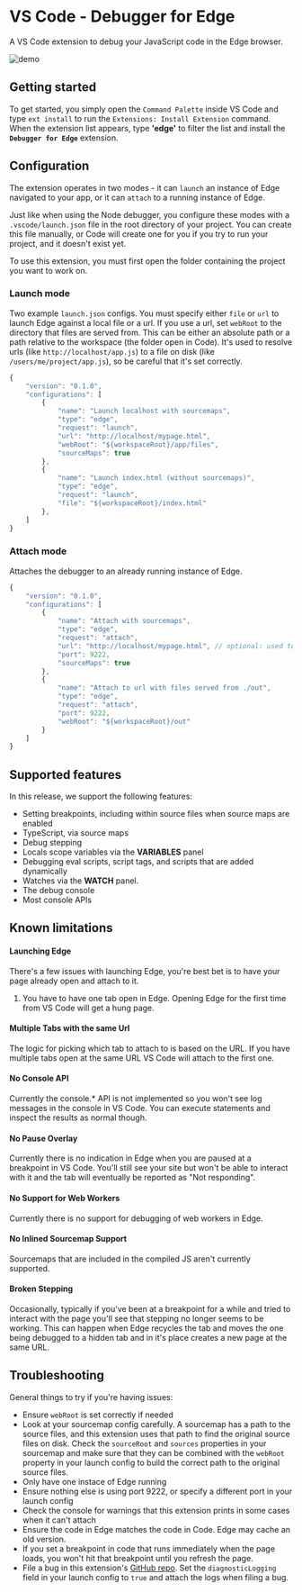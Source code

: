 # VS Code - Debugger for Edge

A VS Code extension to debug your JavaScript code in the Edge browser.

![demo](https://cdn.rawgit.com/microsoft/vscode-edge-debug/master/.demo.gif)

## Getting started

To get started, you simply open the `Command Palette` inside VS Code and type `ext install` to run the `Extensions: Install Extension` command.  When the extension list appears, type **'edge'** to filter the list and install the **`Debugger for Edge`** extension.  

## Configuration
The extension operates in two modes - it can `launch` an instance of Edge navigated to your app, or it can `attach` to a running instance of Edge. 

Just like when using the Node debugger, you configure these modes with a `.vscode/launch.json` file in the root directory of your project. You can create this file manually, or Code will create one for you if you try to run your project, and it doesn't exist yet.

To use this extension, you must first open the folder containing the project you want to work on.

### Launch mode
Two example `launch.json` configs. You must specify either `file` or `url` to launch Edge against a local file or a url. If you use a url, set `webRoot` to the directory that files are served from. This can be either an absolute path or a path relative to the workspace (the folder open in Code). It's used to resolve urls (like `http://localhost/app.js`) to a file on disk (like `/users/me/project/app.js`), so be careful that it's set correctly.

```javascript
{
    "version": "0.1.0",
    "configurations": [
        {
            "name": "Launch localhost with sourcemaps",
            "type": "edge",
            "request": "launch",
            "url": "http://localhost/mypage.html",
            "webRoot": "${workspaceRoot}/app/files",
            "sourceMaps": true
        },
        {
            "name": "Launch index.html (without sourcemaps)",
            "type": "edge",
            "request": "launch",
            "file": "${workspaceRoot}/index.html"
        },
    ]
}
````
### Attach mode
Attaches the debugger to an already running instance of Edge.

```javascript
{
    "version": "0.1.0",
    "configurations": [
        {
            "name": "Attach with sourcemaps",
            "type": "edge",
            "request": "attach",
            "url": "http://localhost/mypage.html", // optional: used to find the right tab running in Edge
            "port": 9222,
            "sourceMaps": true
        },
        {
            "name": "Attach to url with files served from ./out",
            "type": "edge",
            "request": "attach",
            "port": 9222,
            "webRoot": "${workspaceRoot}/out"
        }
    ]
}
```

## Supported features

In this release, we support the following features:

- Setting breakpoints, including within source files when source maps are enabled
- TypeScript, via source maps
- Debug stepping
- Locals scope variables via the **VARIABLES** panel 
- Debugging eval scripts, script tags, and scripts that are added dynamically
- Watches via the **WATCH** panel.
- The debug console
- Most console APIs

## Known limitations

#### Launching Edge

There's a few issues with launching Edge, you're best bet is to have your page already open and attach to it.

1. You have to have one tab open in Edge. Opening Edge for the first time from VS Code will get a hung page.

#### Multiple Tabs with the same Url
The logic for picking which tab to attach to is based on the URL. If you have multiple tabs open at the same URL VS Code will attach to the first one.

#### No Console API
Currently the console.* API is not implemented so you won't see log messages in the console in VS Code. You can execute statements and inspect the results as normal though.

#### No Pause Overlay
Currently there is no indication in Edge when you are paused at a breakpoint in VS Code. You'll still see your site but won't be able to interact with it and the tab will eventually be reported as "Not responding".

#### No Support for Web Workers
Currently there is no support for debugging of web workers in Edge.

#### No Inlined Sourcemap Support
Sourcemaps that are included in the compiled JS aren't currently supported.

#### Broken Stepping
Occasionally, typically if you've been at a breakpoint for a while and tried to interact with the page you'll see that stepping no longer seems to be working. This can happen when Edge recycles the tab and moves the one being debugged to a hidden tab and in it's place creates a new page at the same URL.

## Troubleshooting
General things to try if you're having issues:
* Ensure `webRoot` is set correctly if needed
* Look at your sourcemap config carefully. A sourcemap has a path to the source files, and this extension uses that path to find the original source files on disk. Check the `sourceRoot` and `sources` properties in your sourcemap and make sure that they can be combined with the `webRoot` property in your launch config to build the correct path to the original source files.
* Only have one instace of Edge running
* Ensure nothing else is using port 9222, or specify a different port in your launch config
* Check the console for warnings that this extension prints in some cases when it can't attach
* Ensure the code in Edge matches the code in Code. Edge may cache an old version.
* If you set a breakpoint in code that runs immediately when the page loads, you won't hit that breakpoint until you refresh the page.
* File a bug in this extension's [GitHub repo](https://github.com/Microsoft/vscode-edge-debug). Set the `diagnosticLogging` field in your launch config to `true` and attach the logs when filing a bug.
